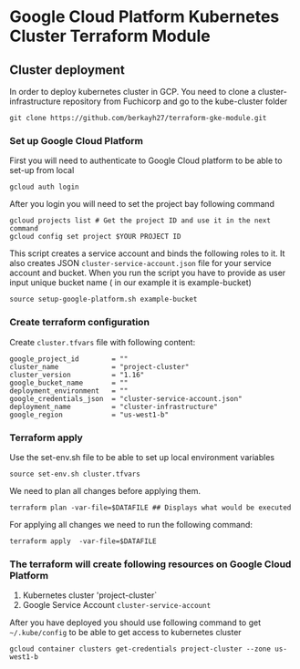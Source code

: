 # Google Cloud Platform Kubernetes Cluster Terraform Module

## Cluster deployment
In order to deploy kubernetes cluster in GCP. You need to clone a cluster-infrastructure repository from Fuchicorp and go to the kube-cluster folder 
```
git clone https://github.com/berkayh27/terraform-gke-module.git
```



### Set up Google Cloud Platform 
First you will need to authenticate to Google Cloud platform to be able to set-up from local
```
gcloud auth login
```

After you login you will need to set the project bay following command

```
gcloud projects list # Get the project ID and use it in the next command
gcloud config set project $YOUR PROJECT ID 
```
This script creates a service account and binds the following roles to it. It also creates JSON `cluster-service-account.json` file for your service account and bucket. When you run the script you have to provide as user input unique bucket name ( in our example it is example-bucket)
```
source setup-google-platform.sh example-bucket
```



### Create terraform configuration 
Create `cluster.tfvars` file with following content:
```
google_project_id        = ""
cluster_name             = "project-cluster"
cluster_version          = "1.16"
google_bucket_name       = ""
deployment_environment   = ""
google_credentials_json  = "cluster-service-account.json"
deployment_name          = "cluster-infrastructure"
google_region            = "us-west1-b"
```

### Terraform apply 
Use the set-env.sh file to be able to set up local environment variables
```    
source set-env.sh cluster.tfvars
```

We need to plan all changes before applying them. 
```
terraform plan -var-file=$DATAFILE ## Displays what would be executed
```

For applying all changes we need to run the following command:
```
terraform apply  -var-file=$DATAFILE
```



### The terraform will create following resources on Google Cloud Platform
1. Kubernetes cluster 'project-cluster`
2. Google Service Account `cluster-service-account`

After you have deployed you should use following command to get `~/.kube/config` to be able to get access to kubernetes cluster
```
gcloud container clusters get-credentials project-cluster --zone us-west1-b
```
